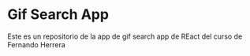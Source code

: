 # Gif Search App

Este es un repositorio de la app de gif search app de REact del curso de Fernando Herrera

